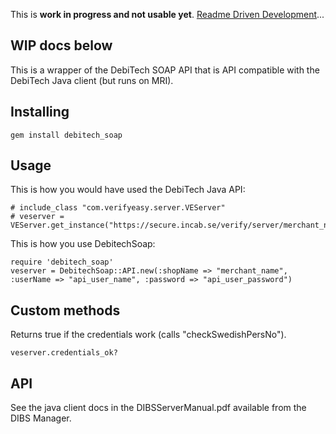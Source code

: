 This is **work in progress and not usable yet**. [Readme Driven Development](http://tom.preston-werner.com/2010/08/23/readme-driven-development.html)... 

WIP docs below
----

This is a wrapper of the DebiTech SOAP API that is API compatible with the DebiTech Java client (but runs on MRI). 

Installing
----

    gem install debitech_soap

Usage
----
 
This is how you would have used the DebiTech Java API:

    # include_class "com.verifyeasy.server.VEServer"
    # veserver = VEServer.get_instance("https://secure.incab.se/verify/server/merchant_name")

This is how you use DebitechSoap:

    require 'debitech_soap'
    veserver = DebitechSoap::API.new(:shopName => "merchant_name", :userName => "api_user_name", :password => "api_user_password")

Custom methods
----

Returns true if the credentials work (calls "checkSwedishPersNo").

    veserver.credentials_ok? 

API
----

See the java client docs in the DIBSServerManual.pdf available from the DIBS Manager.


